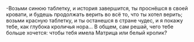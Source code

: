   -Возьми синюю таблетку, и история завершится, ты проснёшся в своей кровати, и будешь продолжать верить во всё то, что ты хотел верить; возьми красную таблетку, и ты останешся в стране чудес, и я покажу тебе, как глубока кроличья нора… В общем, сам решай, чего тебе больше хочется: чтобы тебя имела Матрица или белый кролик?    